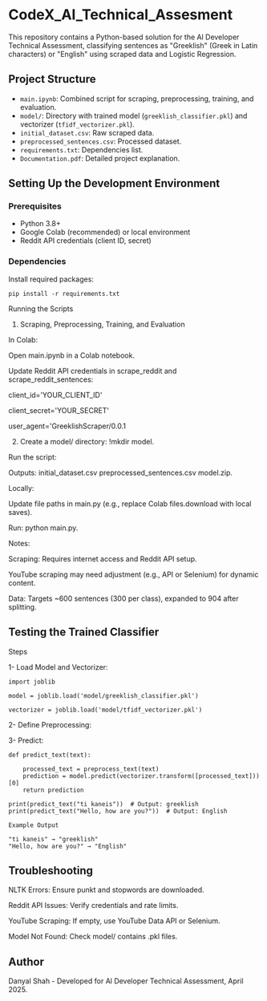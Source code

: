 # CodeX_AI_Technical_Assesment
This repository contains a Python-based solution for the Al Developer Technical Assessment, classifying sentences as "Greeklish" (Greek in Latin characters) or "English" using scraped data and Logistic Regression.

## Project Structure
- `main.ipynb`: Combined script for scraping, preprocessing, training, and evaluation.
- `model/`: Directory with trained model (`greeklish_classifier.pkl`) and vectorizer (`tfidf_vectorizer.pkl`).
- `initial_dataset.csv`: Raw scraped data.
- `preprocessed_sentences.csv`: Processed dataset.
- `requirements.txt`: Dependencies list.
- `Documentation.pdf`: Detailed project explanation.

## Setting Up the Development Environment

### Prerequisites
- Python 3.8+
- Google Colab (recommended) or local environment
- Reddit API credentials (client ID, secret)

### Dependencies

Install required packages:

    pip install -r requirements.txt


Running the Scripts

1. Scraping, Preprocessing, Training, and Evaluation
   
In Colab:

Open main.ipynb in a Colab notebook.

Update Reddit API credentials in scrape_reddit and scrape_reddit_sentences:

client_id='YOUR_CLIENT_ID'

client_secret='YOUR_SECRET'

user_agent='GreeklishScraper/0.0.1


2. Create a model/ directory: !mkdir model.
   
Run the script:

Outputs: initial_dataset.csv
preprocessed_sentences.csv
model.zip.


Locally:

Update file paths in main.py (e.g., replace Colab files.download with local saves).

Run: python main.py.

Notes:

Scraping: Requires internet access and Reddit API setup. 

YouTube scraping may need adjustment (e.g., API or Selenium) for dynamic content.

Data: Targets ~600 sentences (300 per class), expanded to 904 after splitting.

## Testing the Trained Classifier

Steps

1- Load Model and Vectorizer:

    import joblib

    model = joblib.load('model/greeklish_classifier.pkl')

    vectorizer = joblib.load('model/tfidf_vectorizer.pkl')


2- Define Preprocessing:

3- Predict:

    def predict_text(text):

        processed_text = preprocess_text(text)
        prediction = model.predict(vectorizer.transform([processed_text]))[0]
        return prediction

    print(predict_text("ti kaneis"))  # Output: greeklish
    print(predict_text("Hello, how are you?"))  # Output: English

    Example Output

    "ti kaneis" → "greeklish"
    "Hello, how are you?" → "English"

## Troubleshooting

NLTK Errors: Ensure punkt and stopwords are downloaded.

Reddit API Issues: Verify credentials and rate limits.

YouTube Scraping: If empty, use YouTube Data API or Selenium.

Model Not Found: Check model/ contains .pkl files.

## Author

Danyal Shah - Developed for Al Developer Technical Assessment, April 2025.
